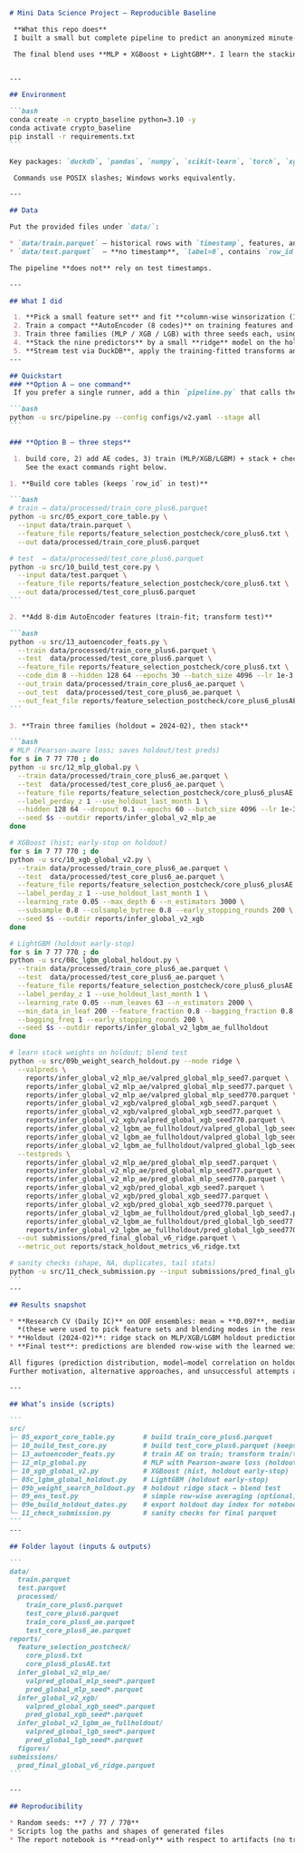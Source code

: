 ````markdown
# Mini Data Science Project — Reproducible Baseline

 **What this repo does**
 I built a small but complete pipeline to predict an anonymized minute‑level target from tabular features. The work is split on purpose: a **research line** (train/validation only) where I judge ideas by **Daily IC** (per‑day cross‑sectional correlation), and a **submission line** (train→test) that **doesn’t rely on timestamps** so it runs on `test.parquet` as it is.

 The final blend uses **MLP + XGBoost + LightGBM**. I learn the stacking weights on the **last month in training (2024‑02)** and then apply the same weights to the test predictions. Any statistic that could leak—winsor thresholds, scalers, the AutoEncoder, and the stacker—is fit on training (or on the holdout month) and reused for validation/test. Test is streamed by DuckDB in chunks to keep memory stable.


---

## Environment

```bash
conda create -n crypto_baseline python=3.10 -y
conda activate crypto_baseline
pip install -r requirements.txt
```

Key packages: `duckdb`, `pandas`, `numpy`, `scikit-learn`, `torch`, `xgboost`, `lightgbm`, `matplotlib`, `seaborn`.

 Commands use POSIX slashes; Windows works equivalently.

---

## Data

Put the provided files under `data/`:

* `data/train.parquet` — historical rows with `timestamp`, features, and `label`.
* `data/test.parquet`  — **no timestamp**, `label=0`, contains `row_id` and the same feature columns as train.

The pipeline **does not** rely on test timestamps.

---

## What I did 

 1. **Pick a small feature set** and fit **column‑wise winsorization (1%/99%) + standardization** on training only.
 2. Train a compact **AutoEncoder (8 codes)** on training features and append the codes to the inputs.
 3. Train three families (MLP / XGB / LGB) with three seeds each, using **2024‑02 as the holdout** for early stopping and for measuring holdout Pearson.
 4. **Stack the nine predictors** by a small **ridge** model on the holdout; clip tiny negatives so the final blend stays simple and conservative.
 5. **Stream test via DuckDB**, apply the training‑fitted transforms and the frozen AE encoder, run all predictors, blend by the learned weights, and save `row_id, pred`.
---

## Quickstart 
### **Option A — one command**
 If you prefer a single runner, add a thin `pipeline.py` that calls the same scripts

```bash
python -u src/pipeline.py --config configs/v2.yaml --stage all
```

### **Option B — three steps**

 1. build core, 2) add AE codes, 3) train (MLP/XGB/LGBM) + stack + check.
    See the exact commands right below.

1. **Build core tables (keeps `row_id` in test)**

```bash
# train → data/processed/train_core_plus6.parquet
python -u src/05_export_core_table.py \
  --input data/train.parquet \
  --feature_file reports/feature_selection_postcheck/core_plus6.txt \
  --out data/processed/train_core_plus6.parquet

# test  → data/processed/test_core_plus6.parquet
python -u src/10_build_test_core.py \
  --input data/test.parquet \
  --feature_file reports/feature_selection_postcheck/core_plus6.txt \
  --out data/processed/test_core_plus6.parquet
```

2. **Add 8‑dim AutoEncoder features (train‑fit; transform test)**

```bash
python -u src/13_autoencoder_feats.py \
  --train data/processed/train_core_plus6.parquet \
  --test  data/processed/test_core_plus6.parquet \
  --feature_file reports/feature_selection_postcheck/core_plus6.txt \
  --code_dim 8 --hidden 128 64 --epochs 30 --batch_size 4096 --lr 1e-3 --seed 7 \
  --out_train data/processed/train_core_plus6_ae.parquet \
  --out_test  data/processed/test_core_plus6_ae.parquet \
  --out_feat_file reports/feature_selection_postcheck/core_plus6_plusAE.txt
```

3. **Train three families (holdout = 2024‑02), then stack**

```bash
# MLP (Pearson-aware loss; saves holdout/test preds)
for s in 7 77 770 ; do
python -u src/12_mlp_global.py \
  --train data/processed/train_core_plus6_ae.parquet \
  --test  data/processed/test_core_plus6_ae.parquet \
  --feature_file reports/feature_selection_postcheck/core_plus6_plusAE.txt \
  --label_perday_z 1 --use_holdout_last_month 1 \
  --hidden 128 64 --dropout 0.1 --epochs 60 --batch_size 4096 --lr 1e-3 \
  --seed $s --outdir reports/infer_global_v2_mlp_ae
done

# XGBoost (hist; early-stop on holdout)
for s in 7 77 770 ; do
python -u src/10_xgb_global_v2.py \
  --train data/processed/train_core_plus6_ae.parquet \
  --test  data/processed/test_core_plus6_ae.parquet \
  --feature_file reports/feature_selection_postcheck/core_plus6_plusAE.txt \
  --label_perday_z 1 --use_holdout_last_month 1 \
  --learning_rate 0.05 --max_depth 6 --n_estimators 3000 \
  --subsample 0.8 --colsample_bytree 0.8 --early_stopping_rounds 200 \
  --seed $s --outdir reports/infer_global_v2_xgb
done

# LightGBM (holdout early-stop)
for s in 7 77 770 ; do
python -u src/08c_lgbm_global_holdout.py \
  --train data/processed/train_core_plus6_ae.parquet \
  --test  data/processed/test_core_plus6_ae.parquet \
  --feature_file reports/feature_selection_postcheck/core_plus6_plusAE.txt \
  --label_perday_z 1 --use_holdout_last_month 1 \
  --learning_rate 0.05 --num_leaves 63 --n_estimators 2000 \
  --min_data_in_leaf 200 --feature_fraction 0.8 --bagging_fraction 0.8 \
  --bagging_freq 1 --early_stopping_rounds 200 \
  --seed $s --outdir reports/infer_global_v2_lgbm_ae_fullholdout
done

# learn stack weights on holdout; blend test
python -u src/09b_weight_search_holdout.py --mode ridge \
  --valpreds \
    reports/infer_global_v2_mlp_ae/valpred_global_mlp_seed7.parquet \
    reports/infer_global_v2_mlp_ae/valpred_global_mlp_seed77.parquet \
    reports/infer_global_v2_mlp_ae/valpred_global_mlp_seed770.parquet \
    reports/infer_global_v2_xgb/valpred_global_xgb_seed7.parquet \
    reports/infer_global_v2_xgb/valpred_global_xgb_seed77.parquet \
    reports/infer_global_v2_xgb/valpred_global_xgb_seed770.parquet \
    reports/infer_global_v2_lgbm_ae_fullholdout/valpred_global_lgb_seed7.parquet \
    reports/infer_global_v2_lgbm_ae_fullholdout/valpred_global_lgb_seed77.parquet \
    reports/infer_global_v2_lgbm_ae_fullholdout/valpred_global_lgb_seed770.parquet \
  --testpreds \
    reports/infer_global_v2_mlp_ae/pred_global_mlp_seed7.parquet \
    reports/infer_global_v2_mlp_ae/pred_global_mlp_seed77.parquet \
    reports/infer_global_v2_mlp_ae/pred_global_mlp_seed770.parquet \
    reports/infer_global_v2_xgb/pred_global_xgb_seed7.parquet \
    reports/infer_global_v2_xgb/pred_global_xgb_seed77.parquet \
    reports/infer_global_v2_xgb/pred_global_xgb_seed770.parquet \
    reports/infer_global_v2_lgbm_ae_fullholdout/pred_global_lgb_seed7.parquet \
    reports/infer_global_v2_lgbm_ae_fullholdout/pred_global_lgb_seed77.parquet \
    reports/infer_global_v2_lgbm_ae_fullholdout/pred_global_lgb_seed770.parquet \
  --out submissions/pred_final_global_v6_ridge.parquet \
  --metric_out reports/stack_holdout_metrics_v6_ridge.txt

# sanity checks (shape, NA, duplicates, tail stats)
python -u src/11_check_submission.py --input submissions/pred_final_global_v6_ridge.parquet
```
---

## Results snapshot

* **Research CV (Daily IC)** on OOF ensembles: mean ≈ **0.097**, median ≈ **0.091**, fraction of positive days ≈ **0.68**
  *(these were used to pick feature sets and blending modes in the research line)*
* **Holdout (2024‑02)**: ridge stack on MLP/XGB/LGBM holdout predictions yields **Pearson r ≈ 0.214**.
* **Final test**: predictions are blended row‑wise with the learned weights; timestamps are not needed.

All figures (prediction distribution, model–model correlation on holdout, per‑model holdout IC boxplots, and ensemble IC curves) are in **`notebooks/01_report.ipynb`**.
Further motivation, alternative approaches, and unsuccessful attempts are detailed in REPORT.md.

---

## What’s inside (scripts)

```
src/
├─ 05_export_core_table.py       # build train_core_plus6.parquet
├─ 10_build_test_core.py         # build test_core_plus6.parquet (keeps row_id)
├─ 13_autoencoder_feats.py       # train AE on train; transform train/test (+8 dims)
├─ 12_mlp_global.py              # MLP with Pearson-aware loss (holdout month)
├─ 10_xgb_global_v2.py           # XGBoost (hist, holdout early-stop)
├─ 08c_lgbm_global_holdout.py    # LightGBM (holdout early-stop)
├─ 09b_weight_search_holdout.py  # holdout ridge stack → blend test
├─ 09_ens_test.py                # simple row-wise averaging (optional)
├─ 09e_build_holdout_dates.py    # export holdout day index for notebook plots
└─ 11_check_submission.py        # sanity checks for final parquet
```
---

## Folder layout (inputs & outputs)

```
data/
  train.parquet
  test.parquet
  processed/
    train_core_plus6.parquet
    test_core_plus6.parquet
    train_core_plus6_ae.parquet
    test_core_plus6_ae.parquet
reports/
  feature_selection_postcheck/
    core_plus6.txt
    core_plus6_plusAE.txt
  infer_global_v2_mlp_ae/
    valpred_global_mlp_seed*.parquet
    pred_global_mlp_seed*.parquet
  infer_global_v2_xgb/
    valpred_global_xgb_seed*.parquet
    pred_global_xgb_seed*.parquet
  infer_global_v2_lgbm_ae_fullholdout/
    valpred_global_lgb_seed*.parquet
    pred_global_lgb_seed*.parquet
  figures/
submissions/
  pred_final_global_v6_ridge.parquet
```

---

## Reproducibility

* Random seeds: **7 / 77 / 770**
* Scripts log the paths and shapes of generated files
* The report notebook is **read‑only** with respect to artifacts (no training inside)


